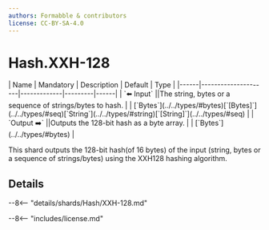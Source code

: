 ```yaml
---
authors: Formabble & contributors
license: CC-BY-SA-4.0
---
```



# Hash.XXH-128

<div class="sh-parameters" markdown="1">
| Name | Mandatory | Description | Default | Type |
|------|---------------------|-------------|---------|------|
| `⬅️ Input` ||The string, bytes or a sequence of strings/bytes to hash. | | [`Bytes`](../../types/#bytes)[`[Bytes]`](../../types/#seq)[`String`](../../types/#string)[`[String]`](../../types/#seq) |
| `Output ➡️` ||Outputs the 128-bit hash as a byte array. | | [`Bytes`](../../types/#bytes) |

</div>

This shard outputs the 128-bit hash(of 16 bytes) of the input (string, bytes or a sequence of strings/bytes) using the XXH128 hashing algorithm.

## Details

--8<-- "details/shards/Hash/XXH-128.md"


--8<-- "includes/license.md"

